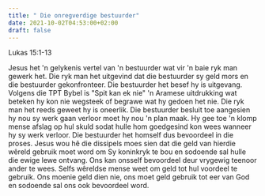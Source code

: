 ```yaml
---
title: " Die onregverdige bestuurder"
date: 2021-10-02T04:53:00+02:00
draft: false
---
```

Lukas 15:1-13

Jesus het 'n gelykenis vertel van 'n bestuurder wat vir 'n baie ryk man gewerk het. Die ryk man het uitgevind dat die bestuurder sy geld mors en die bestuurder gekonfronteer. Die bestuurder het besef hy is uitgevang. Volgens die TPT Bybel is "Spit kan ek nie" 'n Aramese uitdrukking wat beteken hy kon nie wegsteek of begrawe wat hy gedoen het nie. Die ryk man het reeds geweet hy is oneerlik. Die bestuurder besluit toe aangesien hy nou sy werk gaan verloor moet hy nou 'n plan maak. Hy gee toe 'n klomp mense afslag op hul skuld sodat hulle hom goedgesind kon wees wanneer hy sy werk verloor. Die bestuurder het homself dus bevoordeel in die proses. Jesus wou hê die dissipels moes sien dat die geld van hierdie wêreld gebruik moet word om Sy koninkryk te bou en sodoende sal hulle die ewige lewe ontvang. Ons kan onsself bevoordeel deur vrygewig teenoor ander te wees. Selfs wêreldse mense weet om geld tot hul voordeel te gebruik. Ons moenie geld dien nie, ons moet geld gebruik tot eer van God en sodoende sal ons ook bevoordeel word.
